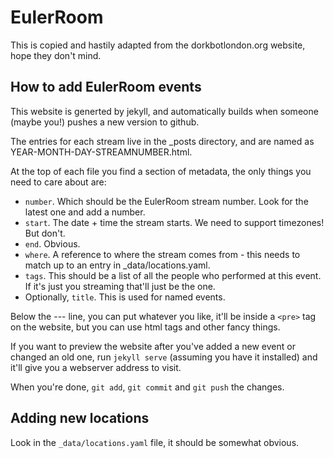 EulerRoom
===================

This is copied and hastily adapted from the dorkbotlondon.org website, hope
they don't mind.

How to add EulerRoom events
--------------------------------------------------------
This website is generted by jekyll, and automatically builds when
someone (maybe you!) pushes a new version to github.

The entries for each stream live in the _posts directory, and are named as YEAR-MONTH-DAY-STREAMNUMBER.html.

At the top of each file you find a section of metadata, the only things you need to care about are:
* `number`. Which should be the EulerRoom stream number. Look for the latest one and add a number.
* `start`. The date + time the stream starts. We need to support timezones! But don't.
* `end`. Obvious.
* `where`. A reference to where the stream comes from - this needs to match up to an entry in _data/locations.yaml.
* `tags`. This should be a list of all the people who performed at this event. If it's just you streaming that'll just be the one.
* Optionally, `title`. This is used for named events.

Below the --- line, you can put whatever you like, it'll be inside a `<pre>` tag on the website, but you can use html tags and other fancy things.

If you want to preview the website after you've added a new event or changed an old one, run `jekyll serve` (assuming you have it installed) and it'll give you a webserver address to visit.

When you're done, `git add`, `git commit` and `git push` the changes.

Adding new locations
-----------------------------------------
Look in the `_data/locations.yaml` file, it should be somewhat obvious.
